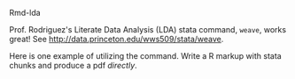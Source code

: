 Rmd-lda

Prof. Rodriguez's Literate Data Analysis (LDA) stata command, `weave`, works
great! See http://data.princeton.edu/wws509/stata/weave.

Here is one example of utilizing the command. Write a R markup with stata
chunks and produce a pdf _directly_.
